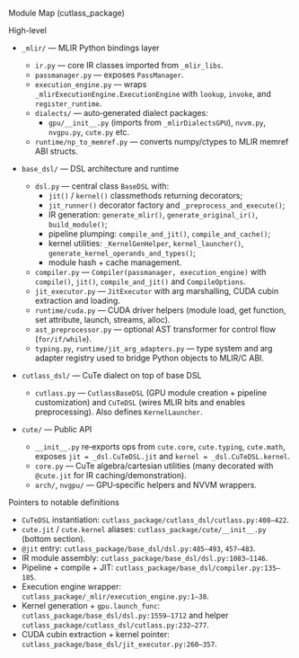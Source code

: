Module Map (cutlass_package)

High-level

- `_mlir/` — MLIR Python bindings layer
  - `ir.py` — core IR classes imported from `_mlir_libs`.
  - `passmanager.py` — exposes `PassManager`.
  - `execution_engine.py` — wraps `_mlirExecutionEngine.ExecutionEngine` with `lookup`, `invoke`, and `register_runtime`.
  - `dialects/` — auto‑generated dialect packages:
    - `gpu/__init__.py` (imports from `_mlirDialectsGPU`), `nvvm.py`, `nvgpu.py`, `cute.py` etc.
  - `runtime/np_to_memref.py` — converts numpy/ctypes to MLIR memref ABI structs.

- `base_dsl/` — DSL architecture and runtime
  - `dsl.py` — central class `BaseDSL` with:
    - `jit()` / `kernel()` classmethods returning decorators;
    - `jit_runner()` decorator factory and `_preprocess_and_execute()`;
    - IR generation: `generate_mlir()`, `generate_original_ir()`, `build_module()`;
    - pipeline plumping: `compile_and_jit()`, `compile_and_cache()`;
    - kernel utilities: `_KernelGenHelper`, `kernel_launcher()`, `generate_kernel_operands_and_types()`;
    - module hash + cache management.
  - `compiler.py` — `Compiler(passmanager, execution_engine)` with `compile()`, `jit()`, `compile_and_jit()` and `CompileOptions`.
  - `jit_executor.py` — `JitExecutor` with arg marshalling, CUDA cubin extraction and loading.
  - `runtime/cuda.py` — CUDA driver helpers (module load, get function, set attribute, launch, streams, alloc).
  - `ast_preprocessor.py` — optional AST transformer for control flow (`for/if/while`).
  - `typing.py`, `runtime/jit_arg_adapters.py` — type system and arg adapter registry used to bridge Python objects to MLIR/C ABI.

- `cutlass_dsl/` — CuTe dialect on top of base DSL
  - `cutlass.py` — `CutlassBaseDSL` (GPU module creation + pipeline customization) and `CuTeDSL` (wires MLIR bits and enables preprocessing). Also defines `KernelLauncher`.

- `cute/` — Public API
  - `__init__.py` re‑exports ops from `cute.core`, `cute.typing`, `cute.math`, exposes `jit = _dsl.CuTeDSL.jit` and `kernel = _dsl.CuTeDSL.kernel`.
  - `core.py` — CuTe algebra/cartesian utilities (many decorated with `@cute.jit` for IR caching/demonstration).
  - `arch/`, `nvgpu/` — GPU‑specific helpers and NVVM wrappers.

Pointers to notable definitions

- `CuTeDSL` instantiation: `cutlass_package/cutlass_dsl/cutlass.py:408–422`.
- `cute.jit` / `cute.kernel` aliases: `cutlass_package/cute/__init__.py` (bottom section).
- `@jit` entry: `cutlass_package/base_dsl/dsl.py:485–493`, `457–483`.
- IR module assembly: `cutlass_package/base_dsl/dsl.py:1083–1146`.
- Pipeline + compile + JIT: `cutlass_package/base_dsl/compiler.py:135–185`.
- Execution engine wrapper: `cutlass_package/_mlir/execution_engine.py:1–38`.
- Kernel generation + `gpu.launch_func`: `cutlass_package/base_dsl/dsl.py:1559–1712` and helper `cutlass_package/cutlass_dsl/cutlass.py:232–277`.
- CUDA cubin extraction + kernel pointer: `cutlass_package/base_dsl/jit_executor.py:260–357`.

